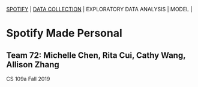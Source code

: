 [SPOTIFY](https://lovespotify.github.io/) | [DATA COLLECTION](https://lovespotify.github.io/data) | EXPLORATORY DATA ANALYSIS | MODEL | 

# Spotify Made Personal

## Team 72: Michelle Chen, Rita Cui, Cathy Wang, Allison Zhang

CS 109a Fall 2019
